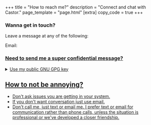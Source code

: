 +++
title = "How to reach me?"
description = "Connect and chat with Castor."
page_template = "page.html"
[extra]
copy_code = true
+++

### Wanna get in touch?

Leave a message at any of the following:
<p>Email: <a href="mailto:cmaximus@disroot.org" target="_blank" rel="noopener nofollow noreferrer"/a></p>

### Need to send me a super confidential message?

<details>
    <summary>Use my public GNU GPG key</summary>


[Need help? How to send an encrypted message using public GPG key?](/blog/[[GPG HOWTO]])

<div class="highlight">
<pre><code id="mypubgpgkey">-----BEGIN PGP PUBLIC KEY BLOCK-----<br>
mQINBGW86GkBEADNYo6kIEG0CM0n0oi7ajj7MAeHEZd0+LgmeYfBRi4TnGjcKsoG
EtmbA3cg1heU6d8r9y7/94P+gUQtmnt5IF85lfqq6VdAa59opWgzNwysJVAYRTm2
S4qnlyy51YNVKLx/6CRo5Xy1vz5sPbJQIb2L2CxKnr5rOfw7PJHQptBBxVRcLvqm
torbFUGAzjIN1kHVouIbS4PkCaeVHzzkHeeSL5s5w6QUVJliHPhZ5pP9IQgQNnb4
TNNPHzqFX0L8/IUj17PRaCBLgGdIEwsEKImUai7gaRCTQDybzDu9zqt6S5Y2ljyV
1ETghKE9hCJOdxDS9YnA3QFCAVXG5+4oYLUbQGF7pB98/bJDue4V7j92MCH98uZy
UyN2KLxOt/rDJP/slJfNyRwuE9lJDHEuqrIjBySVO4OPzgiXOzVAAJS7dw72i+jh
/2KmCliPqQpceu4cdkst+AxlozY364Z22tJ/VY3wV2Ve/qv6iZOQXYMop5b401bl
J/sG7lQtiSn3LL2zO48uQgJHvwIcmgjqFOkzu7bv1dMCj1MqC7+8v6/dVusThmI+
GokgtfvLRTdd1iry+O2epSenX9nZfGwvPRdUc/9+lIT5A578jlQnYDxbFRpHIpk2
acGo+g7AYp66pjq13kXUbrQtzSzflvCZvcqDf2xku4LKO8NxiLQkzA/9pQARAQAB
tCFLZXJua3JhZnR3ZXJrICgvLykgPGtrd0BhY2hhdS5kZT6JAlQEEwEIAD4WIQQu
6GdrETjujAplR52dKW5S/fYZxgUCZbzoaQIbAwUJCWYBgAULCQgHAgYVCgkICwIE
FgIDAQIeAQIXgAAKCRCdKW5S/fYZxg7JD/sGVRssIQmG5/Ppx/6+NnIt5h09cv5E
lN2IUfh9UmY+PKCHlgVMYP/vchjhw9Q5dC7HkLZjfOETrVpHZfr4njmz5X+fZl5k
4esQPSa6GjjPUjrEE43QbqNSCKixIBWXAaQq4khpi/kIJfSSWERqmsWvuViltgfA
wS7C0O/V7psBbhXfvs2cvsjV2cdDLXb9d3MQUNniA/g0OpgF/ObKN8h7gQ5PMF8C
8uG9jRZdRn8ADbgMzUUAg4eIgyuaatUWw/kFRPEWlE5Yj5XECo25XEEgZbQ9SrLH
qjtIDaMGOxEDSuq+VrjALG4nodRRtbOVNBxHykmmbzzT5BmN5RH51GLsemubvmiH
9LDDtNu5HY1H8SRyQoUTfAX0pV5GBtaCXOD8dXGlNYYOEeXokxokSUgQ3tGnnfBT
1N7bPj5MPJxOVdqmOsXYmD8MMb37vLSi+xkBpiMg474GpKbQUbjcrSqwBqfg9kt9
vMWeRhCJ81R1Fd8ZzGTSKfkaQAAkesVEi2tTq/ViQBe0cf/g+266WF2zATsK3m70
m8SnwdKszEfrWjPUjZEPw1IcKwUJqqn4QSID1gu/z3ssxwpAMU/NYWwFpRIJ/9fl
2oE3VmoL+/ZLF47Z3fBD5JrNlkAJYm8rRByJq3ovCKa1v65ztMJn0l50xJI/RY0+
Jgz5DKaUHXnMMrkCDQRlvOhpARAAxSzXjmSyoadCvvP5G6Zmg0w2IzG+7DVwDqcb
3NIHqw5yziD3xRJkGsSIrgSd5bL9dTyMBibemPjsjlVovd5+/7FjIrA5RnPobHeM
fNAwKCDQLx22NckR0exGq5uKFO9Uo5U/S1E046ir/pbjbYrFkMU3txzEGoHZVzvi
5CwMe54uUPIJStcluTcYjXM5ROxR1izvJ5lJkoeVXLl9cFzHkaw/ZjhRaPD6FpZs
o5aFzvCsWYTw4ybJY9t8IyG5RsEcd7mLvo9FSrf2SoeD+yHUhqBP01Or9Zz7CqgX
eDJhoQ2VZvstEjLEbIh6+Fn/mj0N5sAsh2gwx5XxUNqWrb2wWl1IPzq3SQ/K2Ngq
sN33IXeaLqNATfQq2CWcVlWWNqF5LoGW+kvygxFdcHAGOhPsfHwa5P1vvEfT7rzP
HC1VLPL1sC/YflGP7B4eR8F+JgKj5Kx0ivFnywoab7Qo5mbZUXkheBWrn5vrjl/J
It+FK9TcK+3eYTttfG6R06TMa4t5yB2WX2tyz9ue6lhaB0+Lwoiq3WoeIbJCXeyL
dqsoSN6hZNA8+NPGGjuQYMwQ8KMPoWCvBjuzYlZcfqrMFr9ruMjFLnC693jyNwn6
0yksz6W14CHXuw+LjS+nFCfjrYMNrzxSSnhuUTEX8rw2lunnOuqRTI67qldJ5nqG
7UV58JEAEQEAAYkCPAQYAQgAJhYhBC7oZ2sROO6MCmVHnZ0pblL99hnGBQJlvOhp
AhsMBQkJZgGAAAoJEJ0pblL99hnGbc0P/A+DCt9I1t5+6vwS7yxCd1XdC5sd6ecN
G9XAlP5XoSmIQbgydgQkG9tpPxk7c6U0Nodn0eYF+Xpel2B+BN3jT9Pa20Olj9a8
Xx7Dp/RHjOWcZUy1kMM9Ey7NIHMoDe++SAuAiMW92M5lkEnmmk3iM5bEy8ku942F
osLnsuFKv2xkAVXGk0Mkt0HQLmZwLsOrH1QIzjjg6dDvROhL0/T1fqpEVgVDuXcH
SDPKA7Szz/Vf3JeAl0Aw+U6YPO1YkOfOo8WkQJYU2sxOZUmk3P6C4pLuc60Akg0+
bpZ0bIYJb3/+SNFx0k3kn/HucOptg11IP1m6yzsCM6Aesb74zeCfpQvCGHSicj0H
cXNEp9TcNH2cQPDOy3S0PZxpKHl4T5mrT7hI/1nFCjOhdbe7F9N+wfEjhMlHWeoX
zq9XgyNcTzF1Y0uoUq4BOQpU92eha61zTvCVXZ2PI54A1tjXPqKeBjXrw/Rh5KYd
V8yDEzMbe4BTzM8Y0j24r83AOMYu9KC/8MTz+gnpmnIltDfssTkxo/h/d7RR/3Jd
dVui7iXWCGPoZaFgBjKsHuDKp5DS5+fFUseFIjURwAoZhBW0B684sTH/H2RaXJPJ
4Wlr+BLpRx0wnudUohgkMaKkmc8s9/pa4Uhm1uy6reaodGiGarM3Fy8UkCbBdMKT
lj6KIW4N2vKP
=pvrv
-----END PGP PUBLIC KEY BLOCK-----

</code>
<button id="mypubgpgkeybtn" type="button" onclick="copyCode('mypubgpgkey','mypubgpgkeybtn')" value="click">Copy</button>
</pre>
</div>
</details>

## How to not be annoying?

- Don't ask issues you are getting in your system.
- If you don't want conversation just use email.
- Don't call me, just text or email me. I prefer text or email for communication rather than phone calls, unless the situation is professional or we've developed a closer friendship.